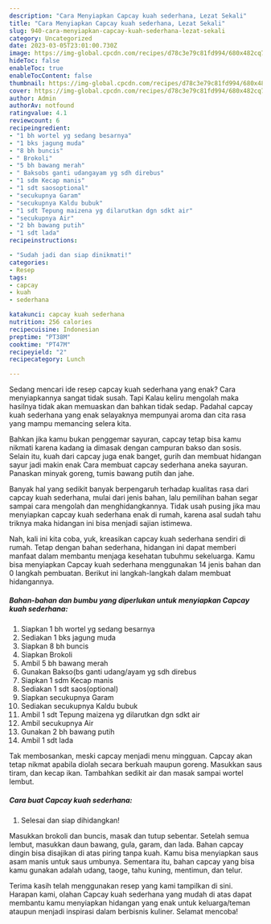 ```yaml
---
description: "Cara Menyiapkan Capcay kuah sederhana, Lezat Sekali"
title: "Cara Menyiapkan Capcay kuah sederhana, Lezat Sekali"
slug: 940-cara-menyiapkan-capcay-kuah-sederhana-lezat-sekali
category: Uncategorized
date: 2023-03-05T23:01:00.730Z
image: https://img-global.cpcdn.com/recipes/d78c3e79c81fd994/680x482cq70/capcay-kuah-sederhana-foto-resep-utama.jpg
hideToc: false
enableToc: true
enableTocContent: false
thumbnail: https://img-global.cpcdn.com/recipes/d78c3e79c81fd994/680x482cq70/capcay-kuah-sederhana-foto-resep-utama.jpg
cover: https://img-global.cpcdn.com/recipes/d78c3e79c81fd994/680x482cq70/capcay-kuah-sederhana-foto-resep-utama.jpg
author: Admin
authorAv: notfound
ratingvalue: 4.1
reviewcount: 6
recipeingredient:
- "1 bh wortel yg sedang besarnya"
- "1 bks jagung muda"
- "8 bh buncis"
- " Brokoli"
- "5 bh bawang merah"
- " Baksobs ganti udangayam yg sdh direbus"
- "1 sdm Kecap manis"
- "1 sdt saosoptional"
- "secukupnya Garam"
- "secukupnya Kaldu bubuk"
- "1 sdt Tepung maizena yg dilarutkan dgn sdkt air"
- "secukupnya Air"
- "2 bh bawang putih"
- "1 sdt lada"
recipeinstructions:

- "Sudah jadi dan siap dinikmati!"
categories:
- Resep
tags:
- capcay
- kuah
- sederhana

katakunci: capcay kuah sederhana 
nutrition: 256 calories
recipecuisine: Indonesian
preptime: "PT38M"
cooktime: "PT47M"
recipeyield: "2"
recipecategory: Lunch

---
```



Sedang mencari ide resep capcay kuah sederhana yang enak? Cara menyiapkannya sangat tidak susah. Tapi Kalau keliru mengolah maka hasilnya tidak akan memuaskan dan bahkan tidak sedap. Padahal capcay kuah sederhana yang enak selayaknya mempunyai aroma dan cita rasa yang mampu memancing selera kita.


Bahkan jika kamu bukan penggemar sayuran, capcay tetap bisa kamu nikmati karena kadang ia dimasak dengan campuran bakso dan sosis. Selain itu, kuah dari capcay juga enak banget, gurih dan membuat hidangan sayur jadi makin enak Cara membuat capcay sederhana aneka sayuran. Panaskan minyak goreng, tumis bawang putih dan jahe.

Banyak hal yang sedikit banyak berpengaruh terhadap kualitas rasa dari capcay kuah sederhana, mulai dari jenis bahan, lalu pemilihan bahan segar sampai cara mengolah dan menghidangkannya. Tidak usah pusing jika mau menyiapkan capcay kuah sederhana enak di rumah, karena asal sudah tahu triknya maka hidangan ini bisa menjadi sajian istimewa.


Nah, kali ini kita coba, yuk, kreasikan capcay kuah sederhana sendiri di rumah. Tetap dengan bahan sederhana, hidangan ini dapat memberi manfaat dalam membantu menjaga kesehatan tubuhmu sekeluarga. Kamu bisa menyiapkan Capcay kuah sederhana menggunakan 14 jenis bahan dan 0 langkah pembuatan. Berikut ini langkah-langkah dalam membuat hidangannya.

<!--inarticleads1-->

##### Bahan-bahan dan bumbu yang diperlukan untuk menyiapkan Capcay kuah sederhana:

1. Siapkan 1 bh wortel yg sedang besarnya
1. Sediakan 1 bks jagung muda
1. Siapkan 8 bh buncis
1. Siapkan  Brokoli
1. Ambil 5 bh bawang merah
1. Gunakan  Bakso(bs ganti udang/ayam yg sdh direbus
1. Siapkan 1 sdm Kecap manis
1. Sediakan 1 sdt saos(optional)
1. Siapkan secukupnya Garam
1. Sediakan secukupnya Kaldu bubuk
1. Ambil 1 sdt Tepung maizena yg dilarutkan dgn sdkt air
1. Ambil secukupnya Air
1. Gunakan 2 bh bawang putih
1. Ambil 1 sdt lada


Tak membosankan, meski capcay menjadi menu mingguan. Capcay akan tetap nikmat apabila diolah secara berkuah maupun goreng. Masukkan saus tiram, dan kecap ikan. Tambahkan sedikit air dan masak sampai wortel lembut. 

<!--inarticleads2-->

##### Cara buat Capcay kuah sederhana:


1. Selesai dan siap dihidangkan!

Masukkan brokoli dan buncis, masak dan tutup sebentar. Setelah semua lembut, masukkan daun bawang, gula, garam, dan lada. Bahan capcay dingin bisa disajikan di atas piring tanpa kuah. Kamu bisa menyiapkan saus asam manis untuk saus umbunya. Sementara itu, bahan capcay yang bisa kamu gunakan adalah udang, taoge, tahu kuning, mentimun, dan telur. 

Terima kasih telah menggunakan resep yang kami tampilkan di sini. Harapan kami, olahan Capcay kuah sederhana yang mudah di atas dapat membantu kamu menyiapkan hidangan yang enak untuk keluarga/teman ataupun menjadi inspirasi dalam berbisnis kuliner. Selamat mencoba!
